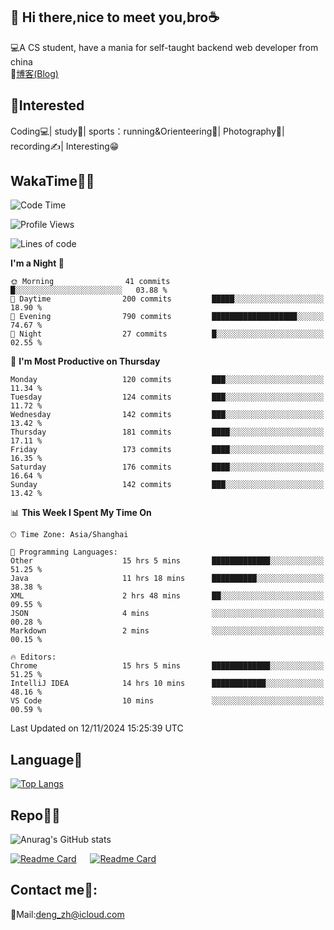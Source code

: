 👋 Hi there,nice to meet you,bro☕
---
💻A CS student, have a mania for self-taught backend web developer from china   
📌[博客(Blog)](https://github.com/HealUP/MyBlog)

 <!-- waka-box start -->
 <!-- waka-box end -->
 
🧲**Interested**
--
Coding💻| study📖| sports：running&Orienteering🏃‍| Photography📸| recording✍️| Interesting😁

WakaTime👨‍💻
---
<!--START_SECTION:waka-->
![Code Time](http://img.shields.io/badge/Code%20Time-2%2C081%20hrs%2037%20mins-blue)

![Profile Views](http://img.shields.io/badge/Profile%20Views-0-blue)

![Lines of code](https://img.shields.io/badge/From%20Hello%20World%20I%27ve%20Written-205.0%20thousand%20lines%20of%20code-blue)

**I'm a Night 🦉** 

```text
🌞 Morning                41 commits          █░░░░░░░░░░░░░░░░░░░░░░░░   03.88 % 
🌆 Daytime                200 commits         █████░░░░░░░░░░░░░░░░░░░░   18.90 % 
🌃 Evening                790 commits         ███████████████████░░░░░░   74.67 % 
🌙 Night                  27 commits          █░░░░░░░░░░░░░░░░░░░░░░░░   02.55 % 
```
📅 **I'm Most Productive on Thursday** 

```text
Monday                   120 commits         ███░░░░░░░░░░░░░░░░░░░░░░   11.34 % 
Tuesday                  124 commits         ███░░░░░░░░░░░░░░░░░░░░░░   11.72 % 
Wednesday                142 commits         ███░░░░░░░░░░░░░░░░░░░░░░   13.42 % 
Thursday                 181 commits         ████░░░░░░░░░░░░░░░░░░░░░   17.11 % 
Friday                   173 commits         ████░░░░░░░░░░░░░░░░░░░░░   16.35 % 
Saturday                 176 commits         ████░░░░░░░░░░░░░░░░░░░░░   16.64 % 
Sunday                   142 commits         ███░░░░░░░░░░░░░░░░░░░░░░   13.42 % 
```


📊 **This Week I Spent My Time On** 

```text
🕑︎ Time Zone: Asia/Shanghai

💬 Programming Languages: 
Other                    15 hrs 5 mins       █████████████░░░░░░░░░░░░   51.25 % 
Java                     11 hrs 18 mins      ██████████░░░░░░░░░░░░░░░   38.38 % 
XML                      2 hrs 48 mins       ██░░░░░░░░░░░░░░░░░░░░░░░   09.55 % 
JSON                     4 mins              ░░░░░░░░░░░░░░░░░░░░░░░░░   00.28 % 
Markdown                 2 mins              ░░░░░░░░░░░░░░░░░░░░░░░░░   00.15 % 

🔥 Editors: 
Chrome                   15 hrs 5 mins       █████████████░░░░░░░░░░░░   51.25 % 
IntelliJ IDEA            14 hrs 10 mins      ████████████░░░░░░░░░░░░░   48.16 % 
VS Code                  10 mins             ░░░░░░░░░░░░░░░░░░░░░░░░░   00.59 % 
```


 Last Updated on 12/11/2024 15:25:39 UTC
<!--END_SECTION:waka-->

Language🚀
---
[![Top Langs](https://github-readme-stats.vercel.app/api/top-langs/?username=HealUP&layout=compact&hide_border=true)](https://github.com/HealUP)

Repo🧑‍💻
---
![Anurag's GitHub stats](https://github-readme-stats.vercel.app/api?username=HealUP&count_private=true&show_icons=true&theme=gruvbox&hide_border=true) 

[![Readme Card](https://github-readme-stats.vercel.app/api/pin/?username=HealUP&repo=InternetEy&theme=transparent)](https://github.com/HealUP/InternetEy) &emsp;
[![Readme Card](https://github-readme-stats.vercel.app/api/pin/?username=HealUP&repo=CampusExperience&theme=transparent)](https://github.com/HealUP/CampusExperience)


Contact me📱:
---
📮Mail:deng_zh@icloud.com  
